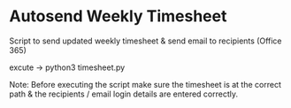 # Autosend Weekly Timesheet

Script to send updated weekly timesheet &amp; send email to recipients (Office 365)

excute -> python3 timesheet.py

Note:
Before executing the script make sure the timesheet is at the correct path & the recipients / email login details are entered correctly.
